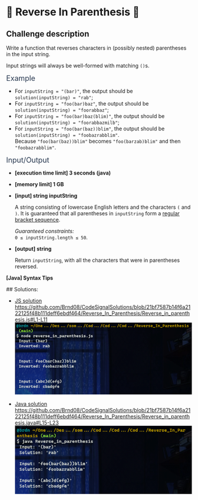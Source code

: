 # :large_blue_diamond: Reverse In Parenthesis :large_blue_diamond:

## Challenge description
<div class="markdown -arial"><p>Write a function that reverses characters in (possibly nested) parentheses in the input string.</p>
<p>Input strings will always be well-formed with matching <code>()</code>s.</p>
<p><span class="markdown--header" style="color:#2b3b52;font-size:1.4em">Example</span></p>
<ul>
<li>For <code>inputString = "(bar)"</code>, the output should be<br>
<code>solution(inputString) = "rab"</code>;</li>
<li>For <code>inputString = "foo(bar)baz"</code>, the output should be<br>
<code>solution(inputString) = "foorabbaz"</code>;</li>
<li>For <code>inputString = "foo(bar)baz(blim)"</code>, the output should be<br>
<code>solution(inputString) = "foorabbazmilb"</code>;</li>
<li>For <code>inputString = "foo(bar(baz))blim"</code>, the output should be<br>
<code>solution(inputString) = "foobazrabblim"</code>.<br>
Because <code>"foo(bar(baz))blim"</code> becomes <code>"foo(barzab)blim"</code> and then <code>"foobazrabblim"</code>.</li>
</ul>
<p><span class="markdown--header" style="color:#2b3b52;font-size:1.4em">Input/Output</span></p>
<ul>
<li>
<p><strong>[execution time limit] 3 seconds (java)</strong></p>
</li>
<li>
<p><strong>[memory limit] 1 GB</strong></p>
</li>
<li>
<p><strong>[input] string inputString</strong></p>
<p>A string consisting of lowercase English letters and the characters <code>(</code> and <code>)</code>. It is guaranteed that all parentheses in <code>inputString</code> form a <a href="keyword://regular-bracket-sequence" target="_blank">regular bracket sequence</a>.</p>
<p><em>Guaranteed constraints:</em><br>
<code>0 ≤ inputString.length ≤ 50</code>.</p>
</li>
<li>
<p><strong>[output] string</strong></p>
<p>Return <code>inputString</code>, with all the characters that were in parentheses reversed.</p>
</li>
</ul>
<p><strong>[Java] Syntax Tips</strong></p>
</div>
## Solutions:

- [JS solution](Reverse_in_parenthesis.js)
https://github.com/Brnd08/CodeSignalSolutions/blob/21bf7587b14f6a2122125f48b111deff6ebdf464/Reverse_In_Parenthesis/Reverse_in_parenthesis.js#L1-L11
![JS Execution](reverse_in_parenthesis_js.png)


- [Java solution](Reverse_in_parenthesis.java)
https://github.com/Brnd08/CodeSignalSolutions/blob/21bf7587b14f6a2122125f48b111deff6ebdf464/Reverse_In_Parenthesis/Reverse_in_parenthesis.java#L15-L23
![Java Execution](reverse_in_parenthesis_java.png)
